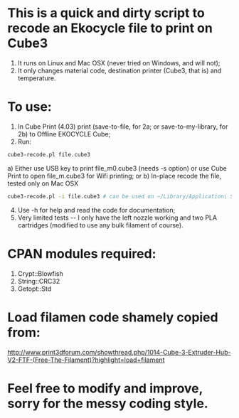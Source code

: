 # This is a quick and dirty script to recode an Ekocycle file to print on Cube3
1) It runs on Linux and Mac OSX (never tried on Windows, and will not);
2) It only changes material code, destination printer (Cube3, that is) and temperature.

# To use:
1) In Cube Print (4.03) print (save-to-file, for 2a; or save-to-my-library, for 2b) to Offline EKOCYCLE Cube;
2) Run:
```sh
cube3-recode.pl file.cube3
```
a) Either use USB key to print file_m0.cube3 (needs -s option) or use Cube Print to open file_m.cube3 for Wifi printing;
or 
b) In-place recode the file, tested only on Mac OSX
```sh
cube3-recode.pl -i file.cube3 # can be used on ~/Library/Application\ Support/com.threedsystems.Cubify/CubeFiles/file.cube3 directly
```

4) Use -h for help and read the code for documentation;
5) Very limited tests -- I only have the left nozzle working and two PLA cartridges (modified to use any bulk filament of course).

# CPAN modules required:
1) Crypt::Blowfish
2) String::CRC32
3) Getopt::Std

# Load filamen code shamely copied from:
http://www.print3dforum.com/showthread.php/1014-Cube-3-Extruder-Hub-V2-FTF-(Free-The-Filament)?highlight=load+filament

# Feel free to modify and improve, sorry for the messy coding style.
